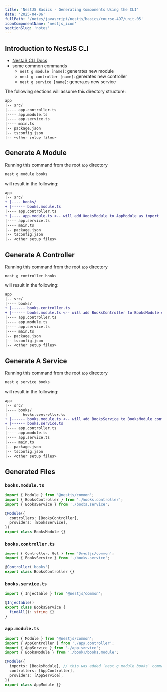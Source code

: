 ```yaml
---
title: 'NestJS Basics - Generating Components Using the CLI'
date: '2025-04-06'
fullPath: '/notes/javascript/nestjs/basics/course-497/unit-05'
iconComponentName: 'nestjs_icon'
sectionSlug: 'notes'
---
```


## Introduction to NestJS CLI

- [NestJS CLI Docs](https://docs.nestjs.com/cli/overview)
- some common commands
  - `nest g module [name]`: generates new module
  - `nest g controller [name]`: generates new controller
  - `nest g service [name]`: generates new service

The following sections will assume this directory structure:

```diff
app
|-- src/
|---- app.controller.ts
|---- app.module.ts
|---- app.service.ts
|---- main.ts
|-- package.json
|-- tsconfig.json
|-- <other setup files>
```

## Generate A Module

Running this command from the root `app` directory

```sh
nest g module books
```

will result in the following:

```diff
app
|-- src/
+ |---- books/
+ |------ books.module.ts
|---- app.controller.ts
+ |---- app.module.ts <-- will add BooksModule to AppModule as import
|---- app.service.ts
|---- main.ts
|-- package.json
|-- tsconfig.json
|-- <other setup files>
```

## Generate A Controller

Running this command from the root `app` directory

```sh
nest g controller books
```

will result in the following:

```diff
app
|-- src/
|---- books/
+ |------ books.controller.ts
+ |------ books.module.ts <-- will add BooksController to BooksModule configuration
|---- app.controller.ts
|---- app.module.ts
|---- app.service.ts
|---- main.ts
|-- package.json
|-- tsconfig.json
|-- <other setup files>
```

## Generate A Service

Running this command from the root `app` directory

```sh
nest g service books
```

will result in the following:

```diff
app
|-- src/
|---- books/
|------ books.controller.ts
+ |------ books.module.ts <-- will add BooksService to BooksModule configuration
+ |------ books.service.ts
|---- app.controller.ts
|---- app.module.ts
|---- app.service.ts
|---- main.ts
|-- package.json
|-- tsconfig.json
|-- <other setup files>
```

## Generated Files

### `books.module.ts`

```typescript
import { Module } from '@nestjs/common';
import { BooksController } from './books.controller';
import { BooksService } from './books.service';

@Module({
  controllers: [BooksController],
  providers: [BooksService],
})
export class BooksModule {}
```

### `books.controller.ts`

```typescript
import { Controller, Get } from '@nestjs/common';
import { BooksService } from './books.service';

@Controller('books')
export class BooksController {}
```

### `books.service.ts`

```typescript
import { Injectable } from '@nestjs/common';

@Injectable()
export class BooksService {
  findAll(): string {}
}
```

### `app.module.ts`

```typescript
import { Module } from '@nestjs/common';
import { AppController } from './app.controller';
import { AppService } from './app.service';
import { BooksModule } from './books/books.module';

@Module({
  imports: [BooksModule], // this was added `nest g module books` command
  controllers: [AppController],
  providers: [AppService],
})
export class AppModule {}
```
